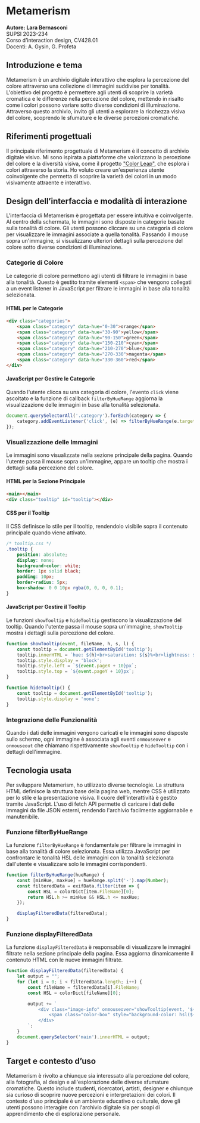 

# Metamerism

**Autore: Lara Bernasconi**  
SUPSI 2023-234  
Corso d’interaction design, CV428.01  
Docenti: A. Gysin, G. Profeta  

## Introduzione e tema

Metamerism è un archivio digitale interattivo che esplora la percezione del colore attraverso una collezione di immagini suddivise per tonalità. L'obiettivo del progetto è permettere agli utenti di scoprire la varietà cromatica e le differenze nella percezione del colore, mettendo in risalto come i colori possono variare sotto diverse condizioni di illuminazione. Attraverso questo archivio, invito gli utenti a esplorare la ricchezza visiva del colore, scoprendo le sfumature e le diverse percezioni cromatiche.

## Riferimenti progettuali

Il principale riferimento progettuale di Metamerism è il concetto di archivio digitale visivo. Mi sono ispirata a piattaforme che valorizzano la percezione del colore e la diversità visiva, come il progetto ["Color Leap"](https://www.colorleap.app/), che esplora i colori attraverso la storia. Ho voluto creare un'esperienza utente coinvolgente che permetta di scoprire la varietà dei colori in un modo visivamente attraente e interattivo.

## Design dell’interfaccia e modalità di interazione

L'interfaccia di Metamerism è progettata per essere intuitiva e coinvolgente. Al centro della schermata, le immagini sono disposte in categorie basate sulla tonalità di colore. Gli utenti possono cliccare su una categoria di colore per visualizzare le immagini associate a quella tonalità. Passando il mouse sopra un'immagine, si visualizzano ulteriori dettagli sulla percezione del colore sotto diverse condizioni di illuminazione.

### Categorie di Colore

Le categorie di colore permettono agli utenti di filtrare le immagini in base alla tonalità. Questo è gestito tramite elementi `<span>` che vengono collegati a un event listener in JavaScript per filtrare le immagini in base alla tonalità selezionata.

#### HTML per le Categorie

```html
<div class="categories">
    <span class="category" data-hue="0-30">orange</span>
    <span class="category" data-hue="30-90">yellow</span>
    <span class="category" data-hue="90-150">green</span>
    <span class="category" data-hue="150-210">cyan</span>
    <span class="category" data-hue="210-270">blue</span>
    <span class="category" data-hue="270-330">magenta</span>
    <span class="category" data-hue="330-360">red</span>
</div>
```

#### JavaScript per Gestire le Categorie

Quando l'utente clicca su una categoria di colore, l'evento `click` viene ascoltato e la funzione di callback `filterByHueRange` aggiorna la visualizzazione delle immagini in base alla tonalità selezionata.

```javascript
document.querySelectorAll('.category').forEach(category => {
    category.addEventListener('click', (e) => filterByHueRange(e.target.getAttribute('data-hue')));
});
```

### Visualizzazione delle Immagini

Le immagini sono visualizzate nella sezione principale della pagina. Quando l'utente passa il mouse sopra un'immagine, appare un tooltip che mostra i dettagli sulla percezione del colore.

#### HTML per la Sezione Principale

```html
<main></main>
<div class="tooltip" id="tooltip"></div>
```

#### CSS per il Tooltip

Il CSS definisce lo stile per il tooltip, rendendolo visibile sopra il contenuto principale quando viene attivato.

```css
/* tooltip.css */
.tooltip {
    position: absolute;
    display: none;
    background-color: white;
    border: 1px solid black;
    padding: 10px;
    border-radius: 5px;
    box-shadow: 0 0 10px rgba(0, 0, 0, 0.1);
}
```

#### JavaScript per Gestire il Tooltip

Le funzioni `showTooltip` e `hideTooltip` gestiscono la visualizzazione del tooltip. Quando l'utente passa il mouse sopra un'immagine, `showTooltip` mostra i dettagli sulla percezione del colore.

```javascript
function showTooltip(event, fileName, h, s, l) {
    const tooltip = document.getElementById('tooltip');
    tooltip.innerHTML = `hue: ${h}<br>saturation: ${s}%<br>lightness: ${l}%`;
    tooltip.style.display = 'block';
    tooltip.style.left = `${event.pageX + 10}px`;
    tooltip.style.top = `${event.pageY + 10}px`;
}

function hideTooltip() {
    const tooltip = document.getElementById('tooltip');
    tooltip.style.display = 'none';
}
```

### Integrazione delle Funzionalità

Quando i dati delle immagini vengono caricati e le immagini sono disposte sullo schermo, ogni immagine è associata agli eventi `onmouseover` e `onmouseout` che chiamano rispettivamente `showTooltip` e `hideTooltip` con i dettagli dell'immagine.

## Tecnologia usata

Per sviluppare Metamerism, ho utilizzato diverse tecnologie. La struttura HTML definisce la struttura base della pagina web, mentre CSS è utilizzato per lo stile e la presentazione visiva. Il cuore dell'interattività è gestito tramite JavaScript. L'uso di fetch API permette di caricare i dati delle immagini da file JSON esterni, rendendo l'archivio facilmente aggiornabile e manutenibile.

### Funzione filterByHueRange

La funzione `filterByHueRange` è fondamentale per filtrare le immagini in base alla tonalità di colore selezionata. Essa utilizza JavaScript per confrontare le tonalità HSL delle immagini con la tonalità selezionata dall'utente e visualizzare solo le immagini corrispondenti.

```javascript
function filterByHueRange(hueRange) {
    const [minHue, maxHue] = hueRange.split('-').map(Number);
    const filteredData = exifData.filter(item => {
        const HSL = colorDict[item.FileName][0];
        return HSL.h >= minHue && HSL.h <= maxHue;
    });

    displayFilteredData(filteredData);
}
```

### Funzione displayFilteredData

La funzione `displayFilteredData` è responsabile di visualizzare le immagini filtrate nella sezione principale della pagina. Essa aggiorna dinamicamente il contenuto HTML con le nuove immagini filtrate.

```javascript
function displayFilteredData(filteredData) {
    let output = "";
    for (let i = 0; i < filteredData.length; i++) {
        const fileName = filteredData[i].FileName;
        const HSL = colorDict[fileName][0];

        output += `
            <div class="image-info" onmouseover="showTooltip(event, '${fileName}', ${HSL.h}, ${HSL.s}, ${HSL.l})" onmouseout="hideTooltip()">
                <span class="color-box" style="background-color: hsl(${HSL.h}, ${HSL.s}%, ${HSL.l}%);"></span>
            </div>
        `;
    }
    document.querySelector('main').innerHTML = output;
}
```

## Target e contesto d’uso

Metamerism è rivolto a chiunque sia interessato alla percezione del colore, alla fotografia, al design e all'esplorazione delle diverse sfumature cromatiche. Questo include studenti, ricercatori, artisti, designer e chiunque sia curioso di scoprire nuove percezioni e interpretazioni dei colori. Il contesto d'uso principale è un ambiente educativo o culturale, dove gli utenti possono interagire con l'archivio digitale sia per scopi di apprendimento che di esplorazione personale.